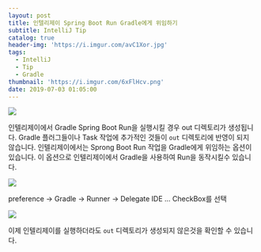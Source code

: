 ```yaml
---
layout: post
title: 인텔리제이 Spring Boot Run Gradle에게 위임하기
subtitle: IntelliJ Tip
catalog: true
header-img: 'https://i.imgur.com/avC1Xor.jpg'
tags:
  - IntelliJ
  - Tip
  - Gradle
thumbnail: 'https://i.imgur.com/6xFlHcv.png'
date: 2019-07-03 01:05:00
---
```




![](https://github.com/cheese10yun/IntelliJ/raw/master/assets/out-dir.png)

인텔리제이에서 Gradle Spring Boot Run을 실행시킬 경우 out 디렉토리가 생성됩니다. Gradle 플러그들이나 Task 작업에 추가적인 것들이 `out` 디렉토리에 반영이 되지 않습니다. 인텔리제이에서는 Sprong Boot Run 작업을 Gradle에게 위임하는 옵션이 있습니다. 이 옵션으로 인텔리제이에서 Gradle을 사용하여 Run을 동작시킬수 있습니다.


![](https://github.com/cheese10yun/IntelliJ/raw/master/assets/intellij-delegate-build.png)

preference -> Gradle -> Runner -> Delegate IDE ... CheckBox를 선택


![](https://github.com/cheese10yun/IntelliJ/raw/master/assets/non-out-dir.png)

이제 인텔리제이를 실행하더라도 `out` 디렉토리가 생성되지 않은것을 확인할 수 있습니다.
